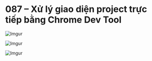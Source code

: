 # 087 – Xử lý giao diện project trực tiếp bằng Chrome Dev Tool 

![Imgur](https://i.imgur.com/LqaGRih.png)  

![Imgur](https://i.imgur.com/qCIjOWU.png)  

![Imgur](https://i.imgur.com/f8o0t6A.png)  


 

